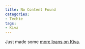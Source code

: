 ```yaml
---
title: No Content Found
categories:
- Techie
tags:
- Kiva
---
```


Just made some [more loans on Kiva](http://www.kiva.org/lender/thingles).
